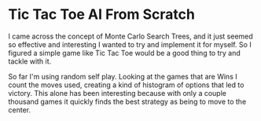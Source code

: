 # Tic Tac Toe AI From Scratch
I came across the concept of Monte Carlo Search Trees, and it just seemed so effective
and interesting I wanted to try and implement it for myself. So I figured a simple game
like Tic Tac Toe would be a good thing to try and tackle with it. 

So far I'm using random self play. Looking at the games that are Wins I count the moves 
used, creating a kind of histogram of options that led to victory. This alone has been
interesting because with only a couple thousand games it quickly finds the best strategy
as being to move to the center. 
